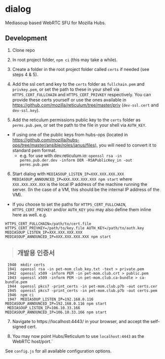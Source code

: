 # dialog
Mediasoup based WebRTC SFU for Mozilla Hubs.

## Development
1. Clone repo
2. In root project folder, `npm ci` (this may take a while).
3. Create a folder in the root project folder called `certs` if needed (see steps 4 & 5).
4. Add the ssl cert and key to the `certs` folder as `fullchain.pem` and `privkey.pem`, or set the path to these in your shell via `HTTPS_CERT_FULLCHAIN` and `HTTPS_CERT_PRIVKEY` respectively. You can provide these certs yourself or use the ones available in https://github.com/mozilla/reticulum/tree/master/priv (`dev-ssl.cert` and `dev-ssl.key`).

5. Add the reticulum permissions public key to the `certs` folder as `perms.pub.pem`, or set the path to the file in your shell via `AUTH_KEY`.

  * If using one of the public keys from hubs-ops (located in https://github.com/mozilla/hubs-ops/tree/master/ansible/roles/janus/files), you will need to convert it to standard pem format.    
    * e.g. for use with dev.reticulum.io:  `openssl rsa -in perms.pub.der.dev -inform DER -RSAPublicKey_in -out perms.pub.pem`

6. Start dialog with `MEDIASOUP_LISTEN_IP=XXX.XXX.XXX.XXX MEDIASOUP_ANNOUNCED_IP=XXX.XXX.XXX.XXX npm start` where `XXX.XXX.XXX.XXX` is the local IP address of the machine running the server. (In the case of a VM, this should be the internal IP address of the VM).
  * If you choose to set the paths for `HTTPS_CERT_FULLCHAIN`, `HTTPS_CERT_PRIVKEY` and/or `AUTH_KEY` you may also define them inline here as well. e.g. 
  ```
  HTTPS_CERT_FULLCHAIN=/path/to/cert.file HTTPS_CERT_PRIVKEY=/path/to/key.file AUTH_KEY=/path/to/auth.key MEDIASOUP_LISTEN_IP=XXX.XXX.XXX.XXX MEDIASOUP_ANNOUNCED_IP=XXX.XXX.XXX.XXX npm start
  ```

>## 개발용 인증서
```
 1940  mkdir certs
 1941  openssl rsa -in pet-mom_club_key.txt -text > private.pem
 1942  openssl x509 -inform PEM -in pet-mom.club.crt > public.pem
 1943  openssl x509 -inform PEM -in pet-mom.club.ca-bundle > ca-bundle.pem
 1944  openssl pkcs7 -print_certs -in pet-mom.club.p7b -out certs.cer
 1945  openssl pkcs7 -print_certs -in pet-mom.club.p7b -out certs.pem
 1946  npm ci
 1947  MEDIASOUP_LISTEN_IP=192.168.0.116 MEDIASOUP_ANNOUNCED_IP=192.168.0.116 npm start
 MEDIASOUP_LISTEN_IP=106.10.33.166 MEDIASOUP_ANNOUNCED_IP=106.10.33.166 npm start
```
     
7. Navigate to https://localhost:4443/ in your browser, and accept the self-signed cert.

8. You may now point Hubs/Reticulum to use `localhost:4443` as the WebRTC host/port.`

See `config.js` for all available configuration options.
